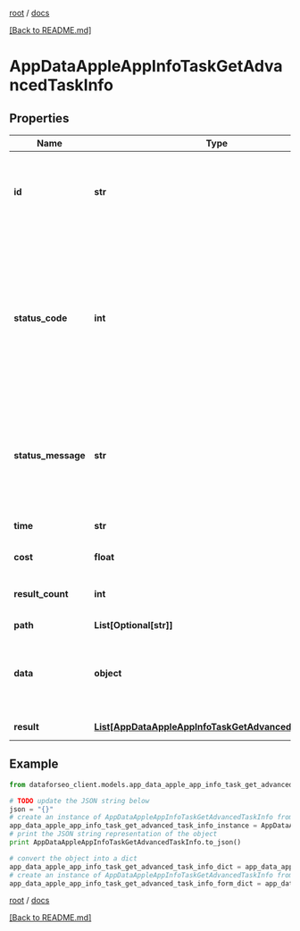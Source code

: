 [root](./../ "root") / [docs](./ "docs")

[[Back to README.md]](./../README.md "[Back to README.md]")

# AppDataAppleAppInfoTaskGetAdvancedTaskInfo

## Properties

Name | Type | Description | Notes
------------ | ------------- | ------------- | -------------
**id** | **str** | task identifier unique task identifier in our system in the UUID format | [optional]
**status_code** | **int** | status code of the task generated by DataForSEO, can be within the following range: 10000-60000 you can find the full list of the response codes here | [optional]
**status_message** | **str** | informational message of the task you can find the full list of general informational messages here | [optional]
**time** | **str** | execution time, seconds | [optional]
**cost** | **float** | total tasks cost, USD | [optional]
**result_count** | **int** | number of elements in the result array | [optional]
**path** | **List[Optional[str]]** | URL path | [optional]
**data** | **object** | contains the same parameters that you specified in the POST request | [optional]
**result** | [**List[AppDataAppleAppInfoTaskGetAdvancedResultInfo]**](AppDataAppleAppInfoTaskGetAdvancedResultInfo.md) | array of results | [optional]

## Example

```python
from dataforseo_client.models.app_data_apple_app_info_task_get_advanced_task_info import AppDataAppleAppInfoTaskGetAdvancedTaskInfo

# TODO update the JSON string below
json = "{}"
# create an instance of AppDataAppleAppInfoTaskGetAdvancedTaskInfo from a JSON string
app_data_apple_app_info_task_get_advanced_task_info_instance = AppDataAppleAppInfoTaskGetAdvancedTaskInfo.from_json(json)
# print the JSON string representation of the object
print AppDataAppleAppInfoTaskGetAdvancedTaskInfo.to_json()

# convert the object into a dict
app_data_apple_app_info_task_get_advanced_task_info_dict = app_data_apple_app_info_task_get_advanced_task_info_instance.to_dict()
# create an instance of AppDataAppleAppInfoTaskGetAdvancedTaskInfo from a dict
app_data_apple_app_info_task_get_advanced_task_info_form_dict = app_data_apple_app_info_task_get_advanced_task_info.from_dict(app_data_apple_app_info_task_get_advanced_task_info_dict)
```

  

[root](./../ "root") / [docs](./ "docs")

[[Back to README.md]](./../README.md "[Back to README.md]")